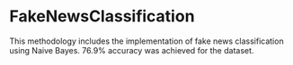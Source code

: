 # FakeNewsClassification
This methodology includes the implementation of fake news classification using Naive Bayes. 76.9% accuracy was achieved for the dataset.
